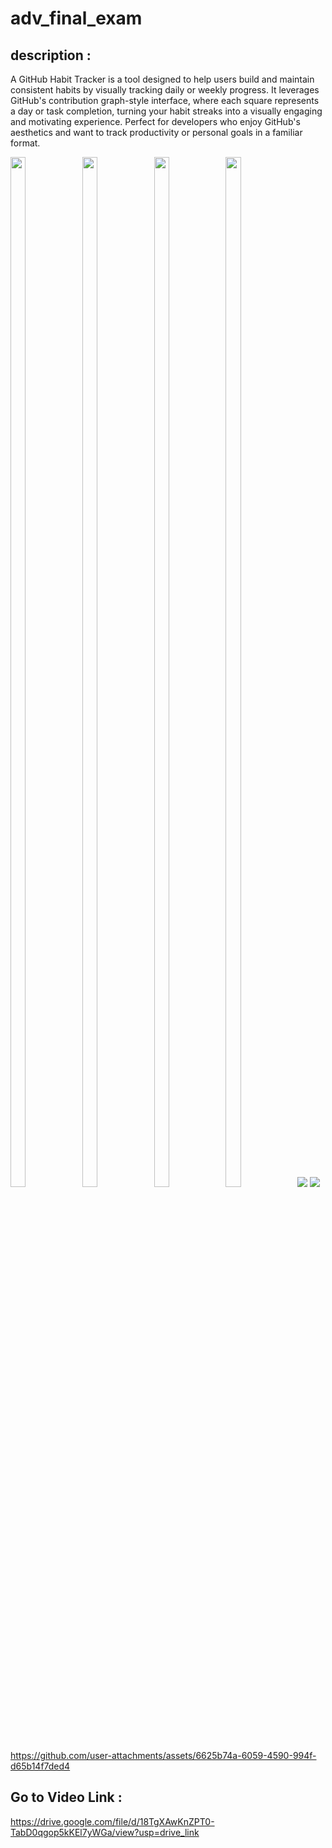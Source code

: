# adv_final_exam

## description :

A GitHub Habit Tracker is a tool designed to help users build and maintain consistent habits by visually tracking daily or weekly progress. It leverages GitHub's contribution graph-style interface, where each square represents a day or task completion, turning your habit streaks into a visually engaging and motivating experience. Perfect for developers who enjoy GitHub's aesthetics and want to track productivity or personal goals in a familiar format.

<img src="https://github.com/user-attachments/assets/28a45684-6266-4d35-b7c2-6e1d296f678f" height=65% width=22%>
<img src="https://github.com/user-attachments/assets/4ddffe83-d577-4757-a622-bca53f2268df" height=65% width=22%>
<img src="https://github.com/user-attachments/assets/51537afa-d6a0-4085-a718-511c0488139d" height=65% width=22%>
<img src="https://github.com/user-attachments/assets/51bf563c-377c-4fc6-a6fd-7a0ef494e158" height=65% width=22%>

<img src="https://github.com/user-attachments/assets/0d066212-6b83-4064-b738-8590fad850a7">

<img src="https://github.com/user-attachments/assets/c1df7ffd-bc48-491b-94fe-95eb9d4418bd">

https://github.com/user-attachments/assets/6625b74a-6059-4590-994f-d65b14f7ded4

## Go to Video Link :

https://drive.google.com/file/d/18TgXAwKnZPT0-TabD0qgop5kKEl7yWGa/view?usp=drive_link
